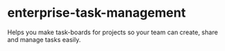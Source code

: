# enterprise-task-management
Helps you make task-boards for projects so your team can create, share and manage tasks easily.
